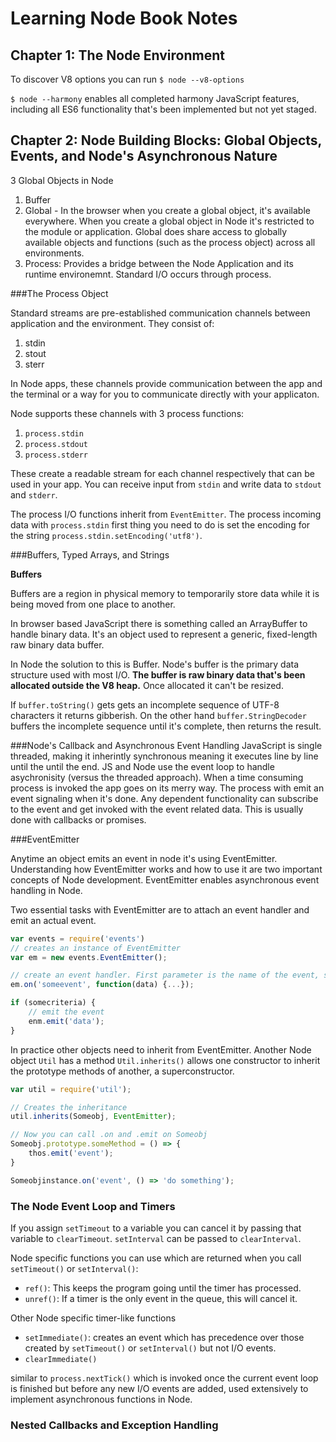 # Learning Node Book Notes

## Chapter 1: The Node Environment

To discover V8 options you can run `$ node --v8-options`

`$ node --harmony` enables all completed harmony JavaScript features, including all ES6 functionality that's been implemented but not yet staged.


## Chapter 2: Node Building Blocks: Global Objects, Events, and Node's Asynchronous Nature

3 Global Objects in Node

1. Buffer
2. Global - In the browser when you create a global object, it's available everywhere. When you create a global object in Node it's restricted to the module or application. Global does share access to globally available objects and functions (such as the process object) across all environments.
3. Process: Provides a bridge between the Node Application and its runtime environemnt. Standard I/O occurs through process.

###The Process Object

Standard streams are pre-established communication channels between application and the environment. They consist of: 

1. stdin
2. stout
3. sterr

In Node apps, these channels provide communication between the app and the terminal or a way for you to communicate directly with your applicaton. 

Node supports these channels with 3 process functions:

1. `process.stdin` 
2. `process.stdout`
3. `process.stderr`

These create a readable stream for each channel respectively that can be used in your app. You can receive input from `stdin` and write data to `stdout` and `stderr`.

The process I/O functions inherit from `EventEmitter`. The process incoming data with `process.stdin` first thing you need to do is set the encoding for the string `process.stdin.setEncoding('utf8')`.

###Buffers, Typed Arrays, and Strings

**Buffers**

Buffers are a region in physical memory to temporarily store data while it is being moved from one place to another.

In browser based JavaScript there is something called an ArrayBuffer to handle binary data. It's an object used to represent a generic, fixed-length raw binary data buffer.

In Node the solution to this is Buffer. Node's buffer is the primary data structure used with most I/O. **The buffer is raw binary data that's been allocated outside the V8 heap.** Once allocated it can't be resized.

If `buffer.toString()` gets gets an incomplete sequence of UTF-8 characters it returns gibberish.
On the other hand `buffer.StringDecoder` buffers the incomplete sequence until it's complete, then returns the result. 

###Node's Callback and Asynchronous Event Handling
JavaScript is single threaded, making it inherintly synchronous meaning it executes line by line until the until the end. JS and Node use the event loop to handle asychronisity (versus the threaded approach). When a time consuming process is invoked the app goes on its merry way. The process with emit an event signaling when it's done. Any dependent functionality can subscribe to the event and get invoked with the event related data. This is usually done with callbacks or promises.

###EventEmitter

Anytime an object emits an event in node it's using EventEmitter. Understanding how EventEmitter works and how to use it are two important concepts of Node development. EventEmitter enables asynchronous event handling in Node.

Two essential tasks with EventEmitter are to attach an event handler and emit an actual event.

```js
var events = require('events')
// creates an instance of EventEmitter
var em = new events.EventEmitter();

// create an event handler. First parameter is the name of the event, second is the cb to perform some functionality
em.on('someevent', function(data) {...});

if (somecriteria) {
	// emit the event
	enm.emit('data');
}

```

In practice other objects need to inherit from EventEmitter. Another Node object `Util` has a method `Util.inherits()` allows one constructor to inherit the prototype methods of another, a superconstructor.

```js
var util = require('util');

// Creates the inheritance
util.inherits(Someobj, EventEmitter);

// Now you can call .on and .emit on Someobj
Someobj.prototype.someMethod = () => {
	thos.emit('event');
}

Someobjinstance.on('event', () => 'do something');
```

### The Node Event Loop and Timers

If you assign `setTimeout` to a variable you can cancel it by passing that variable to `clearTimeout`. `setInterval` can be passed to `clearInterval`. 

Node specific functions you can use which are returned when you call `setTimeout()` or `setInterval()`: 

- `ref()`: This keeps the program going until the timer has processed. 
- `unref()`: If a timer is the only event in the queue, this will cancel it.

Other Node specific timer-like functions

- `setImmediate()`: creates an event which has precedence over those created by `setTimeout()` or `setInterval()` but not I/O events.
- `clearImmediate()`

similar to `process.nextTick()` which is invoked once the current event loop is finished but before any new I/O events are added, used extensively to implement asynchronous functions in Node.

### Nested Callbacks and Exception Handling


